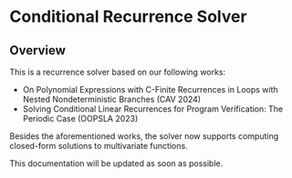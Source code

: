 # Conditional Recurrence Solver
## Overview

This is a recurrence solver based on our following works:

- On Polynomial Expressions with C-Finite Recurrences in Loops with Nested Nondeterministic Branches (CAV 2024)
- Solving Conditional Linear Recurrences for Program Verification: The Periodic Case (OOPSLA 2023)

Besides the aforementioned works,
the solver now supports computing closed-form solutions to multivariate functions.

This documentation will be updated as soon as possible.